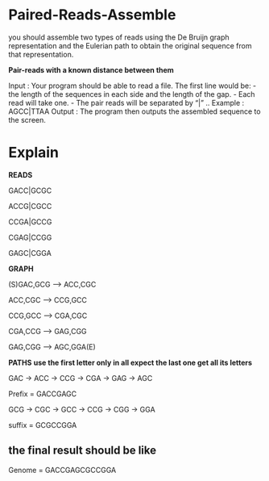 # Paired-Reads-Assemble
<p>you should assemble two types of reads using the De Bruijn graph representation and the Eulerian path to obtain the original sequence from that representation.</p>
<b>Pair-reads with a known distance between them</b>

Input : Your program should be able to read a file.
The first line would be: - the length of the sequences in each side and the length of  the gap.
                         - Each read will take one.
                         - The pair reads will be separated by “|” .. Example : AGCC|TTAA
Output : The program then outputs the assembled sequence to the screen.


<h1>Explain</h1>

<b>READS</b> 
<p>GACC|GCGC</p>
<p>ACCG|CGCC</p>
<p>CCGA|GCCG</p>
<p>CGAG|CCGG</p>
<p>GAGC|CGGA</p>

<b>GRAPH</b> 
<p>(S)GAC,GCG --> ACC,CGC</p>
<p>ACC,CGC --> CCG,GCC</p>
<p>CCG,GCC --> CGA,CGC</p>
<p>CGA,CCG --> GAG,CGG</p>
<p>GAG,CGG --> AGC,GGA(E)</p>


<b>PATHS</b> 
<b>use the first letter only in all expect the last one get all its letters</b>

<p>GAC -> ACC -> CCG -> CGA -> GAG -> AGC</p>
<p>Prefix = GACCGAGC</p>

<p>GCG -> CGC -> GCC -> CCG -> CGG -> GGA</p>
<p>suffix = GCGCCGGA</p>

<h2>the final result should be like</h2>
<p>Genome = GACCGAGCGCCGGA</p>
